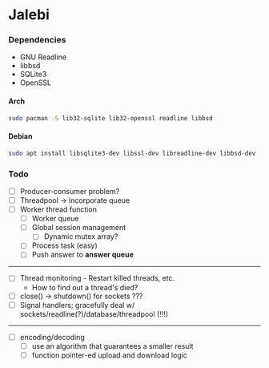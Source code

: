 # Jalebi

### Dependencies

- GNU Readline
- libbsd
- SQLite3
- OpenSSL

#### Arch

```bash
sudo pacman -S lib32-sqlite lib32-openssl readline libbsd
```

#### Debian

```bash
sudo apt install libsqlite3-dev libssl-dev libreadline-dev libbsd-dev
```

### Todo

- [ ] Producer-consumer problem?
- [ ] Threadpool -> incorporate queue
- [ ] Worker thread function
    - [ ] Worker queue
    - [ ] Global session management
        - [ ] Dynamic mutex array?
    - [ ] Process task (easy)
    - [ ] Push answer to **answer queue**

---

- [ ] Thread monitoring - Restart killed threads, etc.
    - How to find out a thread's died?
- [ ] close() -> shutdown() for sockets ???
- [ ] Signal handlers; gracefully deal w/ sockets/readline(?)/database/threadpool (!!!)

---

- [ ] encoding/decoding
    - [ ] use an algorithm that guarantees a smaller result
    - [ ] function pointer-ed upload and download logic
